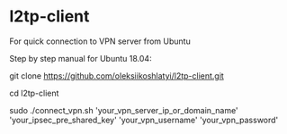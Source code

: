 # l2tp-client
For quick connection to VPN server from Ubuntu

Step by step manual for Ubuntu 18.04:


git clone https://github.com/oleksiikoshlatyi/l2tp-client.git

cd l2tp-client

sudo ./connect_vpn.sh 'your_vpn_server_ip_or_domain_name' 'your_ipsec_pre_shared_key' 'your_vpn_username' 'your_vpn_password'
